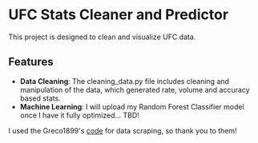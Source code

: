 # UFC Stats Cleaner and Predictor

This project is designed to clean and visualize UFC data.

## Features

- **Data Cleaning**: The cleaning_data.py file includes cleaning and manipulation of the data, which generated rate, volume and accuracy based stats.
- **Machine Learning**: I will upload my Random Forest Classifier model once I have it fully optimized... TBD!

I used the Greco1899's [code](https://github.com/Greco1899/scrape_ufc_stats) for data scraping, so thank you to them!
